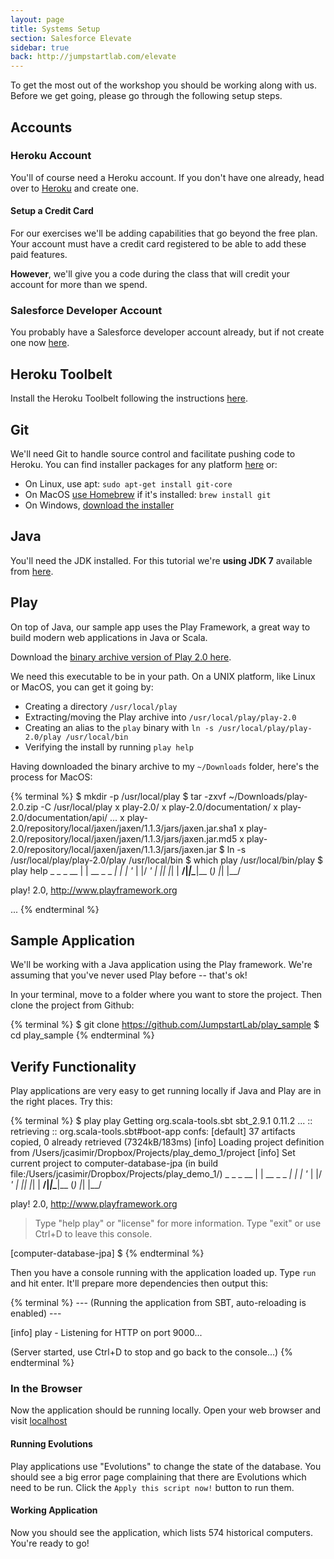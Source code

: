 ```yaml
---
layout: page
title: Systems Setup
section: Salesforce Elevate
sidebar: true
back: http://jumpstartlab.com/elevate
---
```


To get the most out of the workshop you should be working along with us. Before we get going, please go through the following setup steps.

## Accounts

### Heroku Account

You'll of course need a Heroku account. If you don't have one already, head over to [Heroku](https://id.heroku.com/signup) and create one.

#### Setup a Credit Card

For our exercises we'll be adding capabilities that go beyond the free plan. Your account must have a credit card registered to be able to add these paid features.

**However**, we'll give you a code during the class that will credit your account for more than we spend.

### Salesforce Developer Account

You probably have a Salesforce developer account already, but if not create one now [here](https://events.developerforce.com/signup).

## Heroku Toolbelt

Install the Heroku Toolbelt following the instructions [here](https://toolbelt.heroku.com/).

## Git

We'll need Git to handle source control and facilitate pushing code to Heroku. You can find installer packages for any platform [here](http://git-scm.com/downloads) or:

* On Linux, use apt: `sudo apt-get install git-core`
* On MacOS [use Homebrew](http://brew.sh) if it's installed: `brew install git`
* On Windows, [download the installer](http://git-scm.com/download/win)

## Java

You'll need the JDK installed. For this tutorial we're **using JDK 7** available from [here](http://www.oracle.com/technetwork/java/javase/downloads/jdk7-downloads-1880260.html).

## Play

On top of Java, our sample app uses the Play Framework, a great way to build modern web applications in Java or Scala.

Download the [binary archive version of Play 2.0 here](http://download.playframework.org/releases/play-2.0.zip).

We need this executable to be in your path. On a UNIX platform, like Linux or MacOS, you can get it going by:

* Creating a directory `/usr/local/play`
* Extracting/moving the Play archive into `/usr/local/play/play-2.0`
* Creating an alias to the `play` binary with `ln -s /usr/local/play/play-2.0/play /usr/local/bin`
* Verifying the install by running `play help`

Having downloaded the binary archive to my `~/Downloads` folder, here's the process for MacOS:

{% terminal %}
$ mkdir -p /usr/local/play
$ tar -zxvf ~/Downloads/play-2.0.zip -C /usr/local/play
x play-2.0/
x play-2.0/documentation/
x play-2.0/documentation/api/
...
x play-2.0/repository/local/jaxen/jaxen/1.1.3/jars/jaxen.jar.sha1
x play-2.0/repository/local/jaxen/jaxen/1.1.3/jars/jaxen.jar.md5
x play-2.0/repository/local/jaxen/jaxen/1.1.3/jars/jaxen.jar
$ ln -s /usr/local/play/play-2.0/play /usr/local/bin
$ which play
/usr/local/bin/play
$ play help
       _            _
 _ __ | | __ _ _  _| |
| '_ \| |/ _' | || |_|
|  __/|_|\____|\__ (_)
|_|            |__/

play! 2.0, http://www.playframework.org

...
{% endterminal %}

## Sample Application

We'll be working with a Java application using the Play framework. We're assuming that you've never used Play before -- that's ok!

In your terminal, move to a folder where you want to store the project. Then clone the project from Github:

{% terminal %}
$ git clone https://github.com/JumpstartLab/play_sample
$ cd play_sample
{% endterminal %}

## Verify Functionality

Play applications are very easy to get running locally if Java and Play are in the right places. Try this:

{% terminal %}
$ play
 play
Getting org.scala-tools.sbt sbt_2.9.1 0.11.2 ...
:: retrieving :: org.scala-tools.sbt#boot-app
  confs: [default]
  37 artifacts copied, 0 already retrieved (7324kB/183ms)
[info] Loading project definition from /Users/jcasimir/Dropbox/Projects/play_demo_1/project
[info] Set current project to computer-database-jpa (in build file:/Users/jcasimir/Dropbox/Projects/play_demo_1/)
       _            _
 _ __ | | __ _ _  _| |
| '_ \| |/ _' | || |_|
|  __/|_|\____|\__ (_)
|_|            |__/

play! 2.0, http://www.playframework.org

> Type "help play" or "license" for more information.
> Type "exit" or use Ctrl+D to leave this console.

[computer-database-jpa] $
{% endterminal %}

Then you have a console running with the application loaded up. Type `run` and hit enter. It'll prepare more dependencies then output this:

{% terminal %}
--- (Running the application from SBT, auto-reloading is enabled) ---

[info] play - Listening for HTTP on port 9000...

(Server started, use Ctrl+D to stop and go back to the console...)
{% endterminal %}

### In the Browser

Now the application should be running locally. Open your web browser and visit [localhost](http://localhost:9000)

#### Running Evolutions

Play applications use "Evolutions" to change the state of the database. You should see a big error page complaining that there are Evolutions which need to be run. Click the `Apply this script now!` button to run them.

#### Working Application

Now you should see the application, which lists 574 historical computers. You're ready to go!
